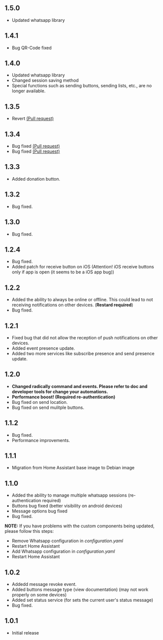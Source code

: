 ## 1.5.0

- Updated whatsapp library

## 1.4.1

- Bug QR-Code fixed

## 1.4.0

- Updated whatsapp library
- Changed session saving method
- Special functions such as sending buttons, sending lists, etc., are no longer available.

## 1.3.5

- Revert [(Pull request)](https://github.com/giuseppecastaldo/ha-addons/pull/33)

## 1.3.4

- Bug fixed [(Pull request)](https://github.com/giuseppecastaldo/ha-addons/pull/33)
- Bug fixed [(Pull request)](https://github.com/giuseppecastaldo/ha-addons/pull/55)

## 1.3.3

- Added donation button.

## 1.3.2

- Bug fixed.

## 1.3.0

- Bug fixed.

## 1.2.4

- Bug fixed.
- Added patch for receive button on iOS (Attention! iOS receive buttons only if app is open (it seems to be a iOS app bug))

## 1.2.2

- Added the ability to always be online or offline. This could lead to not receiving notifications on other devices. (**Restard required**)
- Bug fixed.

## 1.2.1

- Fixed bug that did not allow the reception of push notifications on other devices.
- Added event presence update.
- Added two more services like subscribe presence and send presence update.

## 1.2.0

- **Changed radically command and events. Please refer to doc and developer tools for change your automations.**
- **Performance boost! (Required re-authentication)**
- Bug fixed on send location.
- Bug fixed on send mulitple buttons.

## 1.1.2

- Bug fixed.
- Performance improvements.

## 1.1.1

- Migration from Home Assistant base image to Debian image

## 1.1.0

- Added the ability to manage multiple whatsapp sessions (re-authentication required)
- Buttons bug fixed (better visibility on android devices)
- Message options bug fixed
- Bug fixed.

**NOTE:** If you have problems with the custom components being updated, please follow this steps:

- Remove Whatsapp configuration in _configuration.yaml_
- Restart Home Assistant
- Add Whatsapp configuration in _configuration.yaml_
- Restart Home Assistant

## 1.0.2

- Addedd message revoke event.
- Added buttons message type (view documentation) (may not work properly on some devices)
- Added set status service (for sets the current user's status message)
- Bug fixed.

## 1.0.1

- Initial release
